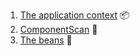 1. [The application context](https://www.geeksforgeeks.org/spring-applicationcontext/) 📦
2. [ComponentScan](https://www.baeldung.com/spring-component-scanning) 🩻
3. [The beans](https://www.baeldung.com/spring-bean) 🫘
